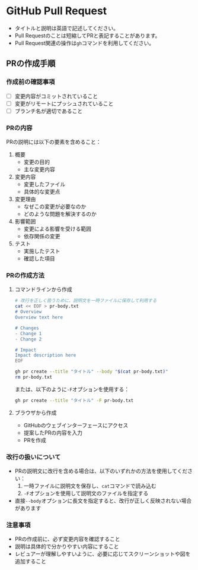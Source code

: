 # GitHub Pull Request

- タイトルと説明は英語で記述してください。
- Pull Requestのことは短縮してPRと表記することがあります。
- Pull Request関連の操作は`gh`コマンドを利用してください。

## PRの作成手順

### 作成前の確認事項

- [ ] 変更内容がコミットされていること
- [ ] 変更がリモートにプッシュされていること
- [ ] ブランチ名が適切であること

### PRの内容

PRの説明には以下の要素を含めること：

1. 概要
   - 変更の目的
   - 主な変更内容
2. 変更内容
   - 変更したファイル
   - 具体的な変更点
3. 変更理由
   - なぜこの変更が必要なのか
   - どのような問題を解決するのか
4. 影響範囲
   - 変更による影響を受ける範囲
   - 依存関係の変更
5. テスト
   - 実施したテスト
   - 確認した項目

### PRの作成方法

1. コマンドラインから作成

   ```bash
   # 改行を正しく扱うために、説明文を一時ファイルに保存して利用する
   cat << EOF > pr-body.txt
   # Overview
   Overview text here

   # Changes
   - Change 1
   - Change 2

   # Impact
   Impact description here
   EOF

   gh pr create --title "タイトル" --body "$(cat pr-body.txt)"
   rm pr-body.txt
   ```

   または、以下のように`-F`オプションを使用する：

   ```bash
   gh pr create --title "タイトル" -F pr-body.txt
   ```

2. ブラウザから作成
   - GitHubのウェブインターフェースにアクセス
   - 提案したPRの内容を入力
   - PRを作成

### 改行の扱いについて

- PRの説明文に改行を含める場合は、以下のいずれかの方法を使用してください：
  1. 一時ファイルに説明文を保存し、`cat`コマンドで読み込む
  2. `-F`オプションを使用して説明文のファイルを指定する
- 直接`--body`オプションに長文を指定すると、改行が正しく反映されない場合があります

### 注意事項

- PRの作成前に、必ず変更内容を確認すること
- 説明は具体的で分かりやすい内容にすること
- レビュアーが理解しやすいように、必要に応じてスクリーンショットや図を追加すること
